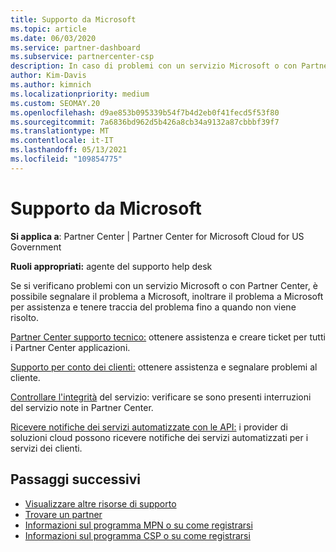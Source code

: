 ```yaml
---
title: Supporto da Microsoft
ms.topic: article
ms.date: 06/03/2020
ms.service: partner-dashboard
ms.subservice: partnercenter-csp
description: In caso di problemi con un servizio Microsoft o con Partner Center, è possibile eseguire l'escalation a Microsoft per ottenere assistenza e tenere traccia del problema fino a quando non viene risolto.
author: Kim-Davis
ms.author: kimnich
ms.localizationpriority: medium
ms.custom: SEOMAY.20
ms.openlocfilehash: d9ae853b095339b54f7b4d2eb0f41fecd5f53f80
ms.sourcegitcommit: 7a6836bd962d5b426a8cb34a9132a87cbbbf39f7
ms.translationtype: MT
ms.contentlocale: it-IT
ms.lasthandoff: 05/13/2021
ms.locfileid: "109854775"
---
```

# <a name="support-from-microsoft"></a>Supporto da Microsoft

**Si applica a**: Partner Center | Partner Center for Microsoft Cloud for US Government

**Ruoli appropriati:** agente del supporto help desk

Se si verificano problemi con un servizio Microsoft o con Partner Center, è possibile segnalare il problema a Microsoft, inoltrare il problema a Microsoft per assistenza e tenere traccia del problema fino a quando non viene risolto.

[Partner Center supporto tecnico:](report-problems-with-partner-center.md) ottenere assistenza e creare ticket per tutti i Partner Center applicazioni.

[Supporto per conto dei clienti:](report-problems-on-behalf-of-a-customer.md) ottenere assistenza e segnalare problemi al cliente.

[Controllare l'integrità](check-service-health.md) del servizio: verificare se sono presenti interruzioni del servizio note in Partner Center.

[Ricevere notifiche dei servizi automatizzate con le API:](get-automated-service-notifications-with-our-apis.md) i provider di soluzioni cloud possono ricevere notifiche dei servizi automatizzati per i servizi dei clienti.

## <a name="next-steps"></a>Passaggi successivi

- [Visualizzare altre risorse di supporto](https://partner.microsoft.com/support/?stage=1)
- [Trovare un partner](find-a-partner.md)
- [Informazioni sul programma MPN o su come registrarsi](https://partner.microsoft.com/membership)
- [Informazioni sul programma CSP o su come registrarsi](https://partner.microsoft.com/membership/cloud-solution-provider)
